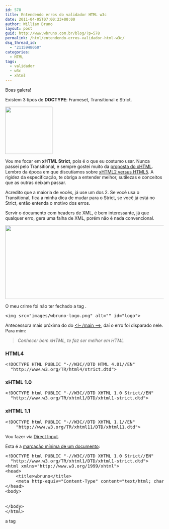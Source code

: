 ```yaml
---
id: 578
title: Entendendo erros do validador HTML w3c
date: 2011-04-05T07:00:23+00:00
author: William Bruno
layout: post
guid: http://www.wbruno.com.br/blog/?p=578
permalink: /html/entendendo-erros-validador-html-w3c/
dsq_thread_id:
  - "2115948060"
categories:
  - HTML
tags:
  - validador
  - w3c
  - xhtml
---
```

Boas galera!

Existem 3 tipos de **DOCTYPE**: Frameset, Transitional e Strict.

[<img src="/wp-content/uploads/2011/04/xhtml-150x150.png" alt="" title="xhtml" width="150" height="150" class="alignright size-thumbnail wp-image-602" />](/wp-content/uploads/2011/04/xhtml.png)

Vou me focar em **xHTML Strict**, pois é o que eu costumo usar. Nunca passei pelo Transitional, e sempre gostei muito da <a href="http://pt.wikipedia.org/wiki/XHTML" target="_blank">proposta do xHTML</a>. Lembro da época em que discutíamos sobre <a href="http://www.midiadigital.com.br/blog/web-standards/novos-padroes-e-funcionalidades-da-web-xhtml2-versus-html5/" target="_blank">xHTML2 versus HTML5</a>. A rigidez da especificação, te obriga a entender melhor, sutilezas e conceitos que as outras deixam passar.

Acredito que a maioria de vocês, já use um dos 2. Se você usa o Transitional, fica a minha dica de mudar para o Strict, se você já está no Strict, então entenda o motivo dos erros.

<!--more-->



Servir o documento com headers de XML, é bem interessante, já que qualquer erro, gera uma falha de XML, porém não é nada convencional.

[<img src="/wp-content/uploads/2011/04/Screen-shot-2011-04-04-at-11.27.09-AM.png" alt="" title="Screen shot 2011-04-04 at 11.27.09 AM" width="739" height="234" class="aligncenter size-full wp-image-601" srcset="/wp-content/uploads/2011/04/Screen-shot-2011-04-04-at-11.27.09-AM.png 739w, /wp-content/uploads/2011/04/Screen-shot-2011-04-04-at-11.27.09-AM-300x94.png 300w" sizes="(max-width: 739px) 100vw, 739px" />](/wp-content/uploads/2011/04/Screen-shot-2011-04-04-at-11.27.09-AM.png)

O meu crime foi não ter fechado a tag <img />.

<pre name="code" class="html">&lt;img src="images/wbruno-logo.png" alt="" id="logo"></pre>

Antecessora mais próxima do do <u></div><!&#8211; /main &#8211;></u>, daí o erro foi disparado nele. Para mim:

> _Conhecer bem xHTML, te faz ser melhor em HTML_

### HTML4

<pre name="code" class="html">&lt;!DOCTYPE HTML PUBLIC "-//W3C//DTD HTML 4.01//EN"
  "http://www.w3.org/TR/html4/strict.dtd">
</pre>

### xHTML 1.0

<pre name="code" class="html">&lt;!DOCTYPE html PUBLIC "-//W3C//DTD XHTML 1.0 Strict//EN"
  "http://www.w3.org/TR/xhtml1/DTD/xhtml1-strict.dtd">
</pre>

### xHTML 1.1

<pre name="code" class="html">&lt;!DOCTYPE html PUBLIC "-//W3C//DTD XHTML 1.1//EN"
    "http://www.w3.org/TR/xhtml11/DTD/xhtml11.dtd">
</pre>

Vou fazer via <a href="http://validator.w3.org/#validate_by_input" target="_blank">Direct Input</a>.

Esta é a <a href="http://validator.w3.org/check?verbose=1&#038;uri=http%3A%2F%2Fwww.wbruno.com.br%2Fscripts%2Fxhtml-minimo.html" target="_blank">marcação mínima de um documento</a>:

<pre name="code" class="html">&lt;!DOCTYPE html PUBLIC "-//W3C//DTD XHTML 1.0 Strict//EN"
  "http://www.w3.org/TR/xhtml1/DTD/xhtml1-strict.dtd">
&lt;html xmlns="http://www.w3.org/1999/xhtml">
&lt;head>
	&lt;title>wbruno&lt;/title>
	&lt;meta http-equiv="Content-Type" content="text/html; charset=UTF-8" />
&lt;/head>
&lt;body>


&lt;/body>
&lt;/html>
</pre>

a tag <title> e a tag <meta /> de charset, são obrigatórias. Tomemos como base o documento que apresentei.

<pre name="code" class="html:firstLine[9]">&lt;br></pre>

Passando no validador: [<img src="/wp-content/uploads/2011/04/Screen-shot-2011-04-04-at-2.21.36-PM-1024x338.png" alt="" title="Screen shot 2011-04-04 at 2.21.36 PM" width="695" height="229" class="aligncenter size-large wp-image-614" srcset="/wp-content/uploads/2011/04/Screen-shot-2011-04-04-at-2.21.36-PM-1024x338.png 1024w, /wp-content/uploads/2011/04/Screen-shot-2011-04-04-at-2.21.36-PM-300x99.png 300w, /wp-content/uploads/2011/04/Screen-shot-2011-04-04-at-2.21.36-PM.png 1432w" sizes="(max-width: 695px) 100vw, 695px" />](/wp-content/uploads/2011/04/Screen-shot-2011-04-04-at-2.21.36-PM.png)

Para não ficar muito extenso, vou dividir em mais uma parte esse post.

[Continua&#8230;.](http://www.wbruno.com.br/2011/04/07/entendendo-erros-validador-html-w3c-parte-2/)
